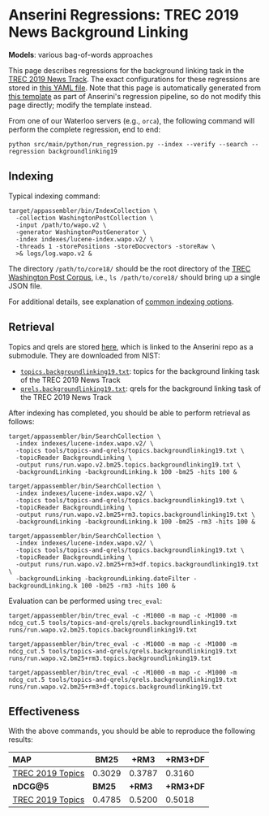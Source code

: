 # Anserini Regressions: TREC 2019 News Background Linking

**Models**: various bag-of-words approaches

This page describes regressions for the background linking task in the [TREC 2019 News Track](http://trec-news.org/).
The exact configurations for these regressions are stored in [this YAML file](../../src/main/resources/regression/backgroundlinking19.yaml).
Note that this page is automatically generated from [this template](../../src/main/resources/docgen/templates/backgroundlinking19.template) as part of Anserini's regression pipeline, so do not modify this page directly; modify the template instead.

From one of our Waterloo servers (e.g., `orca`), the following command will perform the complete regression, end to end:

```
python src/main/python/run_regression.py --index --verify --search --regression backgroundlinking19
```

## Indexing

Typical indexing command:

```
target/appassembler/bin/IndexCollection \
  -collection WashingtonPostCollection \
  -input /path/to/wapo.v2 \
  -generator WashingtonPostGenerator \
  -index indexes/lucene-index.wapo.v2/ \
  -threads 1 -storePositions -storeDocvectors -storeRaw \
  >& logs/log.wapo.v2 &
```

The directory `/path/to/core18/` should be the root directory of the [TREC Washington Post Corpus](https://trec.nist.gov/data/wapost/), i.e., `ls /path/to/core18/`
should bring up a single JSON file.

For additional details, see explanation of [common indexing options](../../docs/common-indexing-options.md).

## Retrieval

Topics and qrels are stored [here](https://github.com/castorini/anserini-tools/tree/master/topics-and-qrels), which is linked to the Anserini repo as a submodule.
They are downloaded from NIST:

+ [`topics.backgroundlinking19.txt`](https://github.com/castorini/anserini-tools/tree/master/topics-and-qrels/topics.backgroundlinking19.txt): topics for the background linking task of the TREC 2019 News Track
+ [`qrels.backgroundlinking19.txt`](https://github.com/castorini/anserini-tools/tree/master/topics-and-qrels/qrels.backgroundlinking19.txt): qrels for the background linking task of the TREC 2019 News Track

After indexing has completed, you should be able to perform retrieval as follows:

```
target/appassembler/bin/SearchCollection \
  -index indexes/lucene-index.wapo.v2/ \
  -topics tools/topics-and-qrels/topics.backgroundlinking19.txt \
  -topicReader BackgroundLinking \
  -output runs/run.wapo.v2.bm25.topics.backgroundlinking19.txt \
  -backgroundLinking -backgroundLinking.k 100 -bm25 -hits 100 &

target/appassembler/bin/SearchCollection \
  -index indexes/lucene-index.wapo.v2/ \
  -topics tools/topics-and-qrels/topics.backgroundlinking19.txt \
  -topicReader BackgroundLinking \
  -output runs/run.wapo.v2.bm25+rm3.topics.backgroundlinking19.txt \
  -backgroundLinking -backgroundLinking.k 100 -bm25 -rm3 -hits 100 &

target/appassembler/bin/SearchCollection \
  -index indexes/lucene-index.wapo.v2/ \
  -topics tools/topics-and-qrels/topics.backgroundlinking19.txt \
  -topicReader BackgroundLinking \
  -output runs/run.wapo.v2.bm25+rm3+df.topics.backgroundlinking19.txt \
  -backgroundLinking -backgroundLinking.dateFilter -backgroundLinking.k 100 -bm25 -rm3 -hits 100 &
```

Evaluation can be performed using `trec_eval`:

```
target/appassembler/bin/trec_eval -c -M1000 -m map -c -M1000 -m ndcg_cut.5 tools/topics-and-qrels/qrels.backgroundlinking19.txt runs/run.wapo.v2.bm25.topics.backgroundlinking19.txt

target/appassembler/bin/trec_eval -c -M1000 -m map -c -M1000 -m ndcg_cut.5 tools/topics-and-qrels/qrels.backgroundlinking19.txt runs/run.wapo.v2.bm25+rm3.topics.backgroundlinking19.txt

target/appassembler/bin/trec_eval -c -M1000 -m map -c -M1000 -m ndcg_cut.5 tools/topics-and-qrels/qrels.backgroundlinking19.txt runs/run.wapo.v2.bm25+rm3+df.topics.backgroundlinking19.txt
```

## Effectiveness

With the above commands, you should be able to reproduce the following results:

| **MAP**                                                                                                      | **BM25**  | **+RM3**  | **+RM3+DF**|
|:-------------------------------------------------------------------------------------------------------------|-----------|-----------|-----------|
| [TREC 2019 Topics](https://github.com/castorini/anserini-tools/tree/master/topics-and-qrels/topics.backgroundlinking19.txt)| 0.3029    | 0.3787    | 0.3160    |
| **nDCG@5**                                                                                                   | **BM25**  | **+RM3**  | **+RM3+DF**|
| [TREC 2019 Topics](https://github.com/castorini/anserini-tools/tree/master/topics-and-qrels/topics.backgroundlinking19.txt)| 0.4785    | 0.5200    | 0.5018    |

